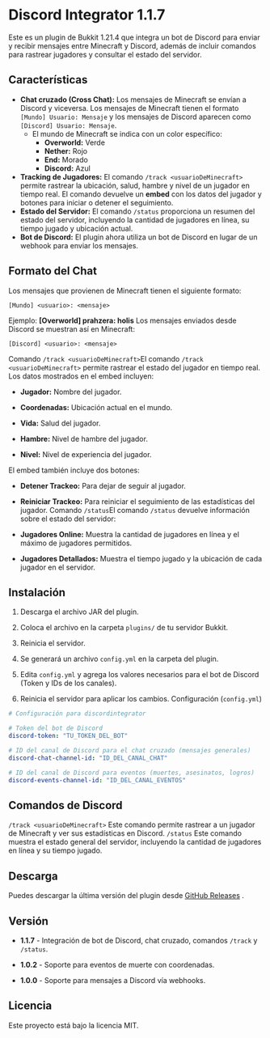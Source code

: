 # Discord Integrator 1.1.7

Este es un plugin de Bukkit 1.21.4 que integra un bot de Discord para enviar y recibir mensajes entre Minecraft y Discord, además de incluir comandos para rastrear jugadores y consultar el estado del servidor.

## Características
- **Chat cruzado (Cross Chat):** Los mensajes de Minecraft se envían a Discord y viceversa. Los mensajes de Minecraft tienen el formato `[Mundo] Usuario: Mensaje` y los mensajes de Discord aparecen como `[Discord] Usuario: Mensaje`.
  - El mundo de Minecraft se indica con un color específico:
    - **Overworld:** Verde
    - **Nether:** Rojo
    - **End:** Morado
    - **Discord:** Azul
- **Tracking de Jugadores:** El comando `/track <usuarioDeMinecraft>` permite rastrear la ubicación, salud, hambre y nivel de un jugador en tiempo real. El comando devuelve un **embed** con los datos del jugador y botones para iniciar o detener el seguimiento.
- **Estado del Servidor:** El comando `/status` proporciona un resumen del estado del servidor, incluyendo la cantidad de jugadores en línea, su tiempo jugado y ubicación actual.
- **Bot de Discord:** El plugin ahora utiliza un bot de Discord en lugar de un webhook para enviar los mensajes.

## Formato del Chat

Los mensajes que provienen de Minecraft tienen el siguiente formato:
```plaintext
[Mundo] <usuario>: <mensaje>
```
Ejemplo: **[Overworld] prahzera: holis** 
Los mensajes enviados desde Discord se muestran así en Minecraft:


```plaintext
[Discord] <usuario>: <mensaje>
```
Comando `/track <usuarioDeMinecraft>`El comando `/track <usuarioDeMinecraft>` permite rastrear el estado del jugador en tiempo real. Los datos mostrados en el embed incluyen: 
- **Jugador:**  Nombre del jugador.
 
- **Coordenadas:**  Ubicación actual en el mundo.
 
- **Vida:**  Salud del jugador.
 
- **Hambre:**  Nivel de hambre del jugador.
 
- **Nivel:**  Nivel de experiencia del jugador.

El embed también incluye dos botones:
 
- **Detener Trackeo:**  Para dejar de seguir al jugador.
 
- **Reiniciar Trackeo:**  Para reiniciar el seguimiento de las estadísticas del jugador.
Comando `/status`El comando `/status` devuelve información sobre el estado del servidor: 
- **Jugadores Online:**  Muestra la cantidad de jugadores en línea y el máximo de jugadores permitidos.
 
- **Jugadores Detallados:**  Muestra el tiempo jugado y la ubicación de cada jugador en el servidor.

## Instalación 

1. Descarga el archivo JAR del plugin.
 
2. Coloca el archivo en la carpeta `plugins/` de tu servidor Bukkit.

3. Reinicia el servidor.
 
4. Se generará un archivo `config.yml` en la carpeta del plugin.
 
5. Edita `config.yml` y agrega los valores necesarios para el bot de Discord (Token y IDs de los canales).

6. Reinicia el servidor para aplicar los cambios.
Configuración (`config.yml`)

```yaml
# Configuración para discordintegrator

# Token del bot de Discord
discord-token: "TU_TOKEN_DEL_BOT"

# ID del canal de Discord para el chat cruzado (mensajes generales)
discord-chat-channel-id: "ID_DEL_CANAL_CHAT"

# ID del canal de Discord para eventos (muertes, asesinatos, logros)
discord-events-channel-id: "ID_DEL_CANAL_EVENTOS"
```

## Comandos de Discord 
`/track <usuarioDeMinecraft>`
Este comando permite rastrear a un jugador de Minecraft y ver sus estadísticas en Discord.
`/status`
Este comando muestra el estado general del servidor, incluyendo la cantidad de jugadores en línea y su tiempo jugado.

## Descarga 
Puedes descargar la última versión del plugin desde [GitHub Releases](https://github.com/prahzera/McDiscordIntegrator/releases) .
## Versión 
 
- **1.1.7**  - Integración de bot de Discord, chat cruzado, comandos `/track` y `/status`.
 
- **1.0.2**  - Soporte para eventos de muerte con coordenadas.
 
- **1.0.0**  - Soporte para mensajes a Discord vía webhooks.

## Licencia 

Este proyecto está bajo la licencia MIT.